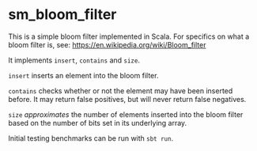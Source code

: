 # sm_bloom_filter

This is a simple bloom filter implemented in Scala. For specifics on what a bloom filter is, see: https://en.wikipedia.org/wiki/Bloom_filter

It implements `insert`, `contains` and `size`.

`insert` inserts an element into the bloom filter.

`contains` checks whether or not the element may have been inserted before. It may return false positives, but will never return false negatives.

`size` _approximates_ the number of elements inserted into the bloom filter based on the number of bits set in its underlying array.

Initial testing benchmarks can be run with `sbt run`.